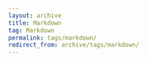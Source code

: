 ```yaml
---
layout: archive
title: Markdown
tag: Markdown
permalink: tags/markdown/
redirect_from: archive/tags/markdown/
---
```

